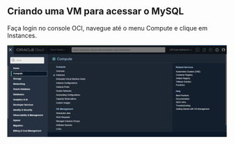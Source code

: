 ## Criando uma VM para acessar o MySQL

Faça login no console OCI, navegue até o menu Compute e clique em Instances.

![_](./Images/IMG_001.PNG)

